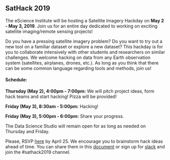 ## SatHack 2019

The eScience Institute will be hosting a Satellite Imagery Hackday on **May 2 -  May 3, 2019**. Join us for an entire day dedicated to working on exciting satellite imaging/remote sensing projects!

Do you have a pressing satellite imagery problem? Do you want to try out a new tool on a familiar dataset or explore a new dataset? This hackday is for you to collaborate intensively with other students and researchers on similar challenges. We welcome hacking on data from any Earth observation system (satellites, airplanes, drones,  etc.). As long as you think that there can be some common language regarding tools and methods, join us!

#### Schedule: 

  **Thursday (May 2), 4:00pm - 7:00pm:** We will pitch project ideas, form hack teams and start hacking! Pizza will be provided!
  
  **Friday (May 3), 8:30am - 5:00pm:** Hacking!
  
  **Friday (May 3), 5:00pm - 6:00pm:** Share your progress.

The Data Science Studio will remain open for as long as needed on Thursday and Friday. 

Please, RSVP [here](https://docs.google.com/forms/d/e/1FAIpQLSf5cPRKuM0x8g4JUfp-YlwQCkUHvNLwZVTxSi-tWsBnOGX6OQ/viewform?usp=sf_link) by April 25. We encourage you to brainstorm hack ideas ahead of time. You can share them in this [document](http://bit.ly/sathack2019) or sign up for [slack](https://join.slack.com/t/sat-image-analysis/) and join the #sathack2019 channel.


